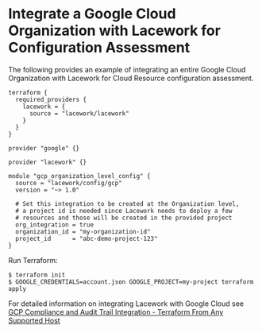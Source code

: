 # Integrate a Google Cloud Organization with Lacework for Configuration Assessment
The following provides an example of integrating an entire Google Cloud Organization with Lacework for Cloud Resource configuration assessment.

```hcl
terraform {
  required_providers {
    lacework = {
      source = "lacework/lacework"
    }
  }
}

provider "google" {}

provider "lacework" {}

module "gcp_organization_level_config" {
  source = "lacework/config/gcp"
  version = "~> 1.0"
  
  # Set this integration to be created at the Organization level,
  # a project id is needed since Lacework needs to deploy a few
  # resources and those will be created in the provided project
  org_integration = true
  organization_id = "my-organization-id"
  project_id      = "abc-demo-project-123"
}
```

Run Terraform:
```
$ terraform init
$ GOOGLE_CREDENTIALS=account.json GOOGLE_PROJECT=my-project terraform apply
```

For detailed information on integrating Lacework with Google Cloud see [GCP Compliance and Audit Trail Integration - Terraform From Any Supported Host](https://support.lacework.com/hc/en-us/articles/360057065094-GCP-Compliance-and-Audit-Trail-Integration-Terraform-From-Any-Supported-Host)

